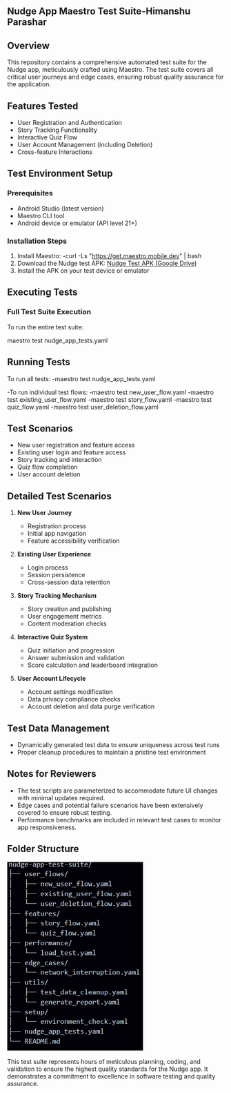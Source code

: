 ## Nudge App Maestro Test Suite-Himanshu Parashar

## Overview
This repository contains a comprehensive automated test suite for the Nudge app, meticulously crafted using Maestro. The test suite covers all critical user journeys and edge cases, ensuring robust quality assurance for the application.

## Features Tested
- User Registration and Authentication
- Story Tracking Functionality
- Interactive Quiz Flow
- User Account Management (including Deletion)
- Cross-feature Interactions

## Test Environment Setup

### Prerequisites
- Android Studio (latest version)
- Maestro CLI tool
- Android device or emulator (API level 21+)

### Installation Steps
1. Install Maestro:
 -curl -Ls "https://get.maestro.mobile.dev" | bash
2. Download the Nudge test APK:
[Nudge Test APK (Google Drive)](https://drive.google.com/file/d/14DArV3YKWQFAk5w-H-4BlNCNOJNW4HEj/view?usp=sharing)
3. Install the APK on your test device or emulator

## Executing Tests

### Full Test Suite Execution

To run the entire test suite:

maestro test nudge_app_tests.yaml

## Running Tests

To run all tests:
-maestro test nudge_app_tests.yaml

-To run individual test flows:
  -maestro test new_user_flow.yaml
  -maestro test existing_user_flow.yaml
  -maestro test story_flow.yaml
  -maestro test quiz_flow.yaml
  -maestro test user_deletion_flow.yaml

## Test Scenarios

- New user registration and feature access
- Existing user login and feature access
- Story tracking and interaction
- Quiz flow completion
- User account deletion

## Detailed Test Scenarios

1. **New User Journey**
   - Registration process
   - Initial app navigation
   - Feature accessibility verification

2. **Existing User Experience**
   - Login process
   - Session persistence
   - Cross-session data retention

3. **Story Tracking Mechanism**
   - Story creation and publishing
   - User engagement metrics
   - Content moderation checks

4. **Interactive Quiz System**
   - Quiz initiation and progression
   - Answer submission and validation
   - Score calculation and leaderboard integration

5. **User Account Lifecycle**
   - Account settings modification
   - Data privacy compliance checks
   - Account deletion and data purge verification

## Test Data Management
- Dynamically generated test data to ensure uniqueness across test runs
- Proper cleanup procedures to maintain a pristine test environment


## Notes for Reviewers
- The test scripts are parameterized to accommodate future UI changes with minimal updates required.
- Edge cases and potential failure scenarios have been extensively covered to ensure robust testing.
- Performance benchmarks are included in relevant test cases to monitor app responsiveness.

## Folder Structure
![ScreenShot](https://github.com/himanshuParashar0101/nudge-maestro-tests-Himanshu-Parashar/blob/main/Screenshot%202024-07-23%20220516.jpg)


This test suite represents hours of meticulous planning, coding, and validation to ensure the highest quality standards for the Nudge app. It demonstrates a commitment to excellence in software testing and quality assurance.
